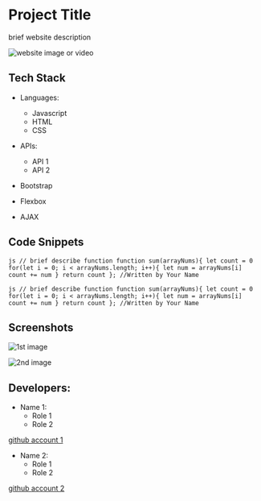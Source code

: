 # Project Title

brief website description

![website image or video](https://www.businessprocessincubator.com/wp-content/uploads/thumbnails/thumbnail-42864.png)

## Tech Stack

- Languages:
  - Javascript
  - HTML
  - CSS


- APIs:
  - API 1
  - API 2


- Bootstrap
- Flexbox
- AJAX


## Code Snippets

```js // brief describe function function sum(arrayNums){ let count = 0 for(let i = 0; i < arrayNums.length; i++){ let num = arrayNums[i] count += num } return count }; //Written by Your Name ```

```js // brief describe function function sum(arrayNums){ let count = 0 for(let i = 0; i < arrayNums.length; i++){ let num = arrayNums[i] count += num } return count }; //Written by Your Name ```

## Screenshots

![1st image](https://www.sitesuite.com.au/images/sitesuite-website-design.jpg)

![2nd image](https://images.ctfassets.net/xiodjcyu2mf8/5AAWL1ZZsY08088HEJBbMU/ab2975109563f91b1d962d30a4133afd/Theme_collage_desktop__1_-min.jpg)

## Developers:

- Name 1:
  - Role 1
  - Role 2


[github account 1](https://github.com/)

- Name 2:
  - Role 1
  - Role 2


[github account 2](https://github.com/)
